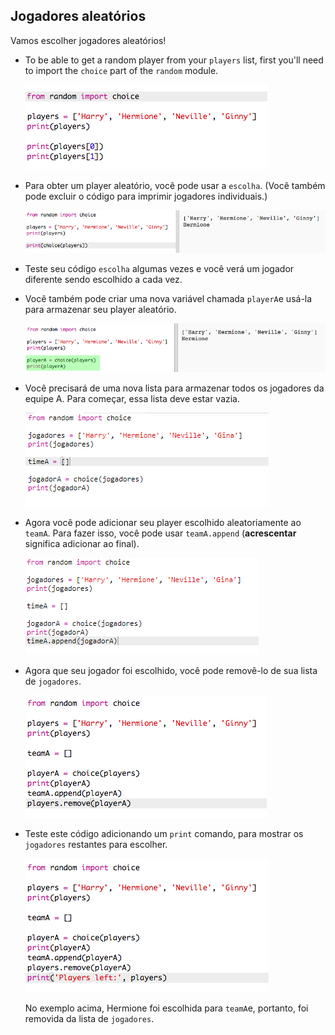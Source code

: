 ## Jogadores aleatórios

Vamos escolher jogadores aleatórios!

+ To be able to get a random player from your `players` list, first you'll need to import the `choice` part of the `random` module.
    
    ![captura de tela](images/team-import-random.png)

+ Para obter um player aleatório, você pode usar a `escolha`. (Você também pode excluir o código para imprimir jogadores individuais.)
    
    ![captura de tela](images/team-random-player.png)

+ Teste seu código `escolha` algumas vezes e você verá um jogador diferente sendo escolhido a cada vez.

+ Você também pode criar uma nova variável chamada `playerA`e usá-la para armazenar seu player aleatório.
    
    ![captura de tela](images/team-random-playerA.png)

+ Você precisará de uma nova lista para armazenar todos os jogadores da equipe A. Para começar, essa lista deve estar vazia.
    
    ![captura de tela](images/team-teamA.png)

+ Agora você pode adicionar seu player escolhido aleatoriamente ao `teamA`. Para fazer isso, você pode usar `teamA.append` (**acrescentar** significa adicionar ao final).
    
    ![captura de tela](images/team-teamA-add.png)

+ Agora que seu jogador foi escolhido, você pode removê-lo de sua lista de `jogadores`.
    
    ![captura de tela](images/team-players-remove.png)

+ Teste este código adicionando um `print` comando, para mostrar os `jogadores` restantes para escolher.
    
    ![captura de tela](images/team-players-remove-test.png)
    
    No exemplo acima, Hermione foi escolhida para `teamA`e, portanto, foi removida da lista de `jogadores`.